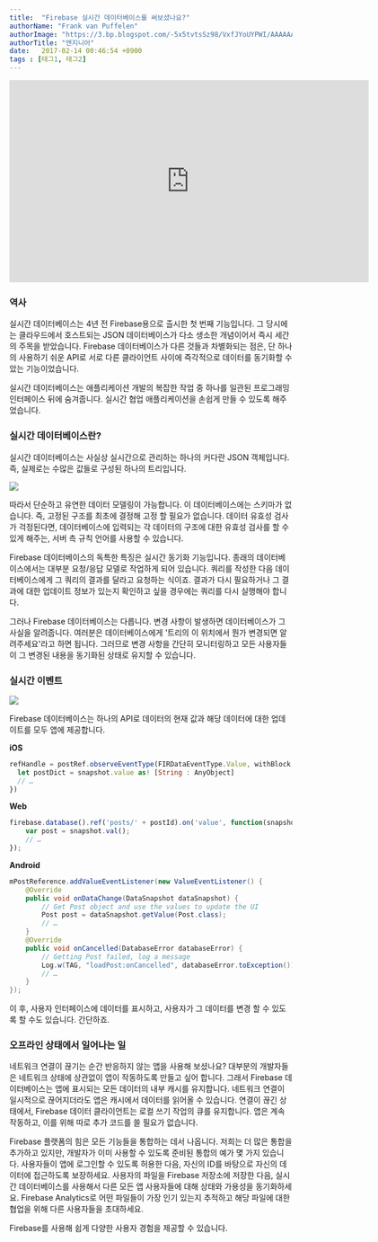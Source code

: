 ```yaml
---
title:  "Firebase 실시간 데이터베이스를 써보셨나요?"
authorName: "Frank van Puffelen"
authorImage: "https://3.bp.blogspot.com/-5x5tvtsSz98/VxfJYoUYPWI/AAAAAAAABLg/_wqjW4FuMVEPoK0XA_2Ls7r9H6t51ukawCLcB/s1600/frank_puffelen.jpg"
authorTitle: "엔지니어"
date:   2017-02-14 00:46:54 +0900
tags : [태그1, 태그2]
---
```


<iframe allowfullscreen="" frameborder="0" height="360" src="https://www.youtube.com/embed/U5aeM5dvUpA" width="640" kwframeid="2"></iframe>  

### 역사

실시간 데이터베이스는 4년 전 Firebase용으로 츨시한 첫 번째 기능입니다. 그 당시에는 클라우드에서 호스트되는 JSON 데이터베이스가 다소 생소한 개념이어서 즉시 세간의 주목을 받았습니다. Firebase 데이터베이스가 다른 것들과 차별화되는 점은, 단 하나의 사용하기 쉬운 API로 서로 다른 클라이언트 사이에 즉각적으로 데이터를 동기화할 수 았는 기능이었습니다.  

실시간 데이터베이스는 애플리케이션 개발의 복잡한 작업 중 하나를 일관된 프로그래밍 인터페이스 뒤에 숨겨줍니다. 실시간 협업 애플리케이션을 손쉽게 만들 수 있도록 해주었습니다.  

### 실시간 데이터베이스란?

실시간 데이터베이스는 사실상 실시간으로 관리하는 하나의 커다란 JSON 객체입니다. 즉, 실제로는 수많은 값들로 구성된 하나의 트리입니다.  

[![](https://2.bp.blogspot.com/-BpOd0fVKpuo/V3_cRGrFODI/AAAAAAAAAIk/ll6L0gj2WY4Ki_97sMCufmndxqQa8xO-gCLcB/s320/json-tree.jpg)](https://2.bp.blogspot.com/-BpOd0fVKpuo/V3_cRGrFODI/AAAAAAAAAIk/ll6L0gj2WY4Ki_97sMCufmndxqQa8xO-gCLcB/s1600/json-tree.jpg)

따라서 단순하고 유연한 데이터 모델링이 가능합니다. 이 데이터베이스에는 스키마가 없습니다. 즉, 고정된 구조를 최초에 결정해 고정 할 필요가 없습니다. 데이터 유효성 검사가 걱정된다면, 데이터베이스에 입력되는 각 데이터의 구조에 대한 유효성 검사를 할 수 있게 해주는, 서버 측 규칙 언어를 사용할 수 있습니다.  

Firebase 데이터베이스의 독특한 특징은 실시간 동기화 기능입니다. 종래의 데이터베이스에서는 대부분 요청/응답 모델로 작업하게 되어 있습니다. 쿼리를 작성한 다음 데이터베이스에게 그 쿼리의 결과를 달라고 요청하는 식이죠. 결과가 다시 필요하거나 그 결과에 대한 업데이트 정보가 있는지 확인하고 싶을 경우에는 쿼리를 다시 실행해야 합니다.  

그러나 Firebase 데이터베이스는 다릅니다. 변경 사항이 발생하면 데이터베이스가 그 사실을 알려줍니다. 여러분은 데이터베이스에게 '트리의 이 위치에서 뭔가 변경되면 알려주세요'라고 하면 됩니다. 그러므로 변경 사항을 간단히 모니터링하고 모든 사용자들이 그 변경된 내용을 동기화된 상태로 유지할 수 있습니다.  

### 실시간 이벤트

[![](https://2.bp.blogspot.com/-pFdbGJb1MmI/V3_d7d6s_bI/AAAAAAAAAIw/7U1JypLEDe0AagSkOhSNZHgWUIzufj_TwCLcB/s320/realtime-data.gif)](https://2.bp.blogspot.com/-pFdbGJb1MmI/V3_d7d6s_bI/AAAAAAAAAIw/7U1JypLEDe0AagSkOhSNZHgWUIzufj_TwCLcB/s1600/realtime-data.gif)

Firebase 데이터베이스는 하나의 API로 데이터의 현재 값과 해당 데이터에 대한 업데이트를 모두 앱에 제공합니다.  

**iOS**  

```javascript
refHandle = postRef.observeEventType(FIRDataEventType.Value, withBlock: { (snapshot) in
  let postDict = snapshot.value as! [String : AnyObject]
  // …
})
```

**Web**  

```javascript
firebase.database().ref('posts/' + postId).on('value', function(snapshot) {
    var post = snapshot.val();
    // …
});
```

**Android**  

```java
mPostReference.addValueEventListener(new ValueEventListener() {
    @Override
    public void onDataChange(DataSnapshot dataSnapshot) {
        // Get Post object and use the values to update the UI
        Post post = dataSnapshot.getValue(Post.class);
        // …
    }
    @Override
    public void onCancelled(DatabaseError databaseError) {
        // Getting Post failed, log a message
        Log.w(TAG, "loadPost:onCancelled", databaseError.toException());
        // …
    }
});
```

이 후, 사용자 인터페이스에 데이터를 표시하고, 사용자가 그 데이터를 변경 할 수 있도록 할 수도 있습니다. 간단하죠.  

### 오프라인 상태에서 일어나는 일

네트워크 연결이 끊기는 순간 반응하지 않는 앱을 사용해 보셨나요? 대부분의 개발자들은 네트워크 상태에 상관없이 앱이 작동하도록 만들고 싶어 합니다. 그래서 Firebase 데이터베이스는 앱에 표시되는 모든 데이터의 내부 캐시를 유지합니다. 네트워크 연결이 일시적으로 끊어지더라도 앱은 캐시에서 데이터를 읽어올 수 있습니다. 연결이 끊긴 상태에서, Firebase 데이터 클라이언트는 로컬 쓰기 작업의 큐를 유지합니다. 앱은 계속 작동하고, 이를 위해 따로 추가 코드를 쓸 필요가 없습니다.  

Firebase 플랫폼의 힘은 모든 기능들을 통합하는 데서 나옵니다. 저희는 더 많은 통합을 추가하고 있지만, 개발자가 이미 사용할 수 있도록 준비된 통합의 예가 몇 가지 있습니다. 사용자들이 앱에 로그인할 수 있도록 허용한 다음, 자신의 ID를 바탕으로 자신의 데이터에 접근하도록 보장하세요. 사용자의 파일을 Firebase 저장소에 저장한 다음, 실시간 데이터베이스를 사용해서 다른 모든 앱 사용자들에 대해 상태와 가용성을 동기화하세요. Firebase Analytics로 어떤 파일들이 가장 인기 있는지 추적하고 해당 파일에 대한 협업을 위해 다른 사용자들을 초대하세요.  

Firebase를 사용해 쉽게 다양한 사용자 경험을 제공할 수 있습니다.
